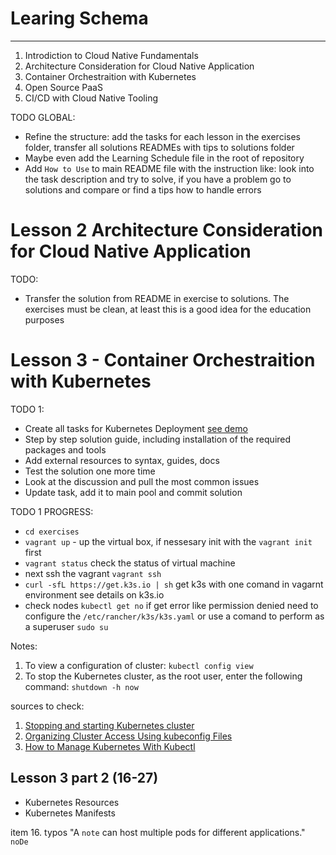 # Learing Schema

---

1. Introdiction to Cloud Native Fundamentals
2. Architecture Consideration for Cloud Native Application 
3. Container Orchestraition with Kubernetes
4. Open Source PaaS
5. CI/CD with Cloud Native Tooling

TODO GLOBAL:
- Refine the structure: add the tasks for each lesson in the exercises folder, transfer all solutions READMEs with tips to solutions folder
- Maybe even add the Learning Schedule file in the root of repository
- Add `How to Use` to main README file with the instruction like: look into the task description and try to solve, if you have a problem go to solutions and compare or find a tips how to handle errors

# Lesson 2 Architecture Consideration for Cloud Native Application

TODO: 
- Transfer the solution from README in exercise to solutions. The exercises must be clean, at least this is a good idea for the education purposes

# Lesson 3 - Container Orchestraition with Kubernetes

TODO 1:
- Create all tasks for Kubernetes Deployment [see demo](https://classroom.udacity.com/nanodegrees/nd064-1/parts/30cb07da-8fd4-4438-a209-b3457adb5d82/modules/7b21dfa4-aac8-4d24-82c5-65325e6dc691/lessons/d9fa86b3-301d-4966-86f8-a2f34a5a7ca3/concepts/05a27e6d-5a5d-4121-91aa-c891ab80e6ae)
- Step by step solution guide, including installation of the required packages and tools
- Add external resources to syntax, guides, docs
- Test the solution one more time
- Look at the discussion and pull the most common issues
- Update task, add it to main pool and commit solution

TODO 1 PROGRESS:
- `cd exercises`
- `vagrant up` - up the virtual box, if nessesary init with the `vagrant init` first
- `vagrant status` check the status of virtual machine
- next ssh the vagrant `vagrant ssh`
- `curl -sfL https://get.k3s.io | sh` get k3s with one comand in vagarnt environment see details on k3s.io
- check nodes `kubectl get no` if get error like permission denied need to configure the `/etc/rancher/k3s/k3s.yaml` or use a comand to perform as a superuser `sudo su`

Notes:
1. To view a configuration of cluster:
`kubectl config view`
2. To stop the Kubernetes cluster, as the root user, enter the following command:
`shutdown -h now`

sources to check:
1. [Stopping and starting Kubernetes cluster](https://www.ibm.com/docs/en/fci/1.0.3?topic=kubernetes-stopping-starting-cluster)
2. [Organizing Cluster Access Using kubeconfig Files](https://kubernetes.io/docs/concepts/configuration/organize-cluster-access-kubeconfig/)
3. [How to Manage Kubernetes With Kubectl](https://rancher.com/learning-paths/how-to-manage-kubernetes-with-kubectl/)

## Lesson 3 part 2 (16-27)
  - Kubernetes Resources
  - Kubernetes Manifests

item 16. typos "A `note` can host multiple pods for different applications." `noDe`